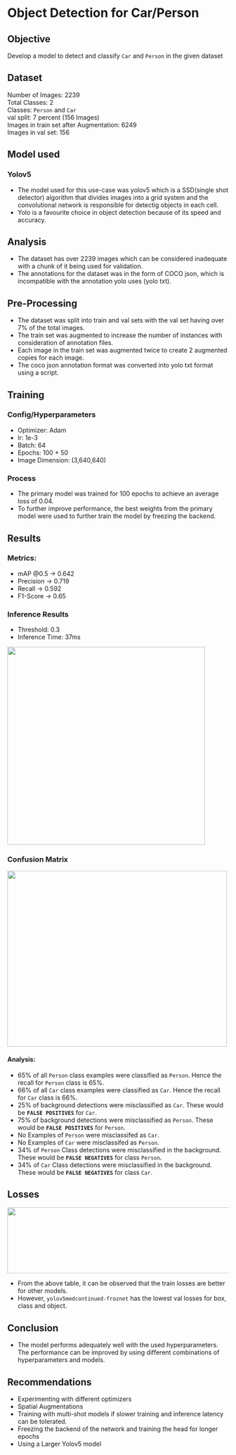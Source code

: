 # Object Detection for Car/Person

## Objective
Develop a model to detect and classify ```Car``` and ```Person``` in the given dataset

## Dataset
Number of Images: 2239 <br />
Total Classes: 2 <br />
Classes: ```Person``` and ```Car``` <br />
val split: 7 percent (156 Images) <br />
Images in train set after Augmentation: 6249  <br />
Images in val set: 156 <br />


## Model used
### **Yolov5**
* The model used for this use-case was yolov5 which is a SSD(single shot detector) algorithm that divides images into a grid system and the convolutional network is responsible for detectig objects in each cell.
* Yolo is a favourite choice in object detection because of its speed and accuracy.

## Analysis
* The dataset has over 2239 images which can be considered inadequate  with a chunk of it being used for validation.
* The annotations for the dataset was in the form of COCO json, which is incompatible with the annotation yolo uses (yolo txt).


## Pre-Processing
* The dataset was split into train and val sets with the val set having over 7% of the total images.
* The train set was augmented to increase the number of instances with consideration of annotation files.
* Each image in the train set was augmented twice to create 2 augmented copies for each image.
* The coco json annotation format was converted into yolo txt format using a script.

## Training
### **Config**/**Hyperparameters**
* Optimizer: Adam
* lr: 1e-3
* Batch: 64
* Epochs: 100 + 50
* Image Dimension: (3,640,640)

### **Process**
* The primary model was trained for 100 epochs to achieve an average loss of 0.04.
* To further improve performance, the best weights from the primary model were used to further train the model by freezing the backend.






## Results
### Metrics:
* mAP @0.5 -> 0.642
* Precision -> 0.719
* Recall    -> 0.592
* F1-Score -> 0.65


### **Inference Results**
* Threshold: 0.3
* Inference Time: 37ms <br />
  
<img src="https://user-images.githubusercontent.com/42680059/150337366-867dd373-a95f-426d-a1cc-9ccbd4df7e48.jpg" width = "450" height = "450">

### **Confusion Matrix**
<img src="https://user-images.githubusercontent.com/42680059/150335217-270f9e5b-bf32-4106-8e38-9c54cdfcc34a.png" width = "500" height = "400">

#### **Analysis**:
* 65% of all ```Person``` class examples were classified  as ```Person```. Hence the recall for ```Person``` class is 65%.
* 66% of all ```Car``` class examples were classified as ```Car```. Hence the recall for ```Car``` class is 66%.
* 25% of background detections were misclassified as ```Car```. These would be **```FALSE POSITIVES```** for ```Car```.
* 75% of background detections were misclassified as ```Person```. These would be **```FALSE POSITIVES```** for ```Person```.
* No Examples of ```Person``` were misclassifed as ```Car```.
* No Examples of ```Car``` were misclassifed as ```Person```.
* 34% of ```Person``` Class detections were misclassified in the background. These would be **```FALSE NEGATIVES```** for class ```Person```.
* 34% of ```Car``` Class detections were misclassified in the background. These would be **```FALSE NEGATIVES```** for class ```Car```.


## Losses
<img src="https://user-images.githubusercontent.com/42680059/150339627-aa22eeec-61d3-467f-a230-8ecb8e3e747c.png" width = "700" height = "150">

* From the above table, it can be observed that the train losses are better for other models. 
* However, ```yolov5medcontinued-froznet``` has the lowest val losses for box, class and object.


## Conclusion
* The model performs adequately well with the used hyperparameters. The performance can be improved by using different combinations of hyperparameters and models. 


## Recommendations
* Experimenting with different optimizers
* Spatial Augmentations
* Training with multi-shot models if slower training and inference latency can be tolerated.
* Freezing the backend of the network and training the head for longer epochs
* Using a Larger Yolov5 model